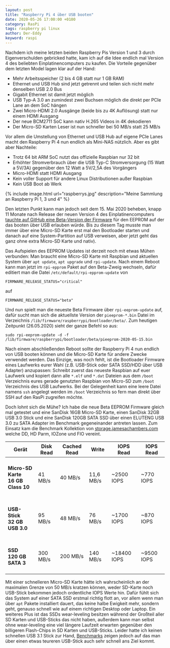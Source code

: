 ```yaml
---
layout: post
title: "Raspberry Pi 4 über USB booten"
date: 2020-05-26 17:00:00 +0100
category: RasPi
tags: raspberry pi linux
author: Der-Eddy
keyword: raspi
---
```


Nachdem ich meine letzten beiden Raspberry Pis Version 1 und 3 durch Eigenverschulden gebricked hatte, kam ich auf die Idee endlich mal Version 4 des beliebten Einplatinencomputers zu kaufen. Die Vorteile gegenüber dem letzten Model lagen klar auf der Hand:

- Mehr Arbeitsspeicher (2 bis 4 GB statt nur 1 GB RAM)
- Ethernet und USB Hub sind jetzt getrennt und teilen sich nicht mehr denselben USB 2.0 Bus
- Gigabit Ethernet ist damit jetzt möglich
- USB Typ-A 3.0 an zumindest zwei Buchsen möglich die direkt per PCIe Lane an dem SoC hängen
- Zwei Micro-HDMI 2.0 Ausgänge (beide bis zu 4K Auflösung) statt nur einem HDMI Ausgang
- Der neue BCM2711 SoC kann nativ H.265 Videos in 4K dekodieren
- Der Micro-SD Karten Leser ist nun schneller bei 50 MB/s statt 25 MB/s

Vor allem die Umstellung von Ethernet und USB Hub auf eigene PCIe Lanes macht den Raspberry Pi 4 nun endlich als Mini-NAS nützlich.
Aber es gibt aber Nachteile:

- Trotz 64 bit ARM SoC nutzt das offizielle Raspbian nur 32 bit
- Erhöhter Stromverbrauch über die USB Typ-C Stromversorgung (15 Watt a 5V/3A) gegenüber den 12 Watt a 5V/2,5A des Vorgängers
- Micro-HDMI statt HDMI Ausgang
- Kein voller Support für andere Linux Distributionen außer Raspbian
- Kein USB Boot ab Werk

{% include image.html url="raspberrys.jpg" description="Meine Sammlung an Raspberry Pi 1, 3 und 4" %}

Den letzten Punkt kann man jedoch seit dem 15. Mai 2020 beheben, knapp 11 Monate nach Release der neuen Version 4 des Einplatinencomputers [tauchte auf GitHub eine Beta-Version der Firmware](https://github.com/raspberrypi/rpi-eeprom/blob/master/firmware/release-notes.md) für den EEPROM auf der das booten über USB erlauben würde. Bis zu diesem Tag musste man immer über eine Micro-SD Karte erst mal den Bootloader starten und danach auf eine System-Partition auf USB verweisen, aber jetzt geht das ganz ohne extra Micro-SD Karte und nativ).

Das Aufspielen des EEPROM Updates ist derzeit noch mit etwas Mühen verbunden:
Man braucht eine Micro-SD Karte mit Raspbian und aktuellen System über `apt update`, `apt upgrade` und `rpi-update`. Nach einem Reboot kann man jetzt im `rpi-epprom` Paket auf den Beta-Zweig wechseln, dafür editiert man die Datei `/etc/default/rpi-epprom-update` von

    FIRMWARE_RELEASE_STATUS="critical"

auf

    FIRMWARE_RELEASE_STATUS="beta"

Und nun spielt man die neueste Beta Firmware über `rpi-eeprom-update` auf, dafür sucht man sich die aktuellste Version der `pieeprom-*.bin` Datei im Verzeichnis `/lib/firmware/raspberrypi/bootloader/beta/`. Zum heutigen Zeitpunkt (26.05.2020) sieht der ganze Befehl so aus:

    sudo rpi-eeprom-update -d -f /lib/firmware/raspberrypi/bootloader/beta/pieeprom-2020-05-15.bin

Nach einem abschließenden Reboot sollte der Raspberry Pi 4 nun endlich von USB booten können und die Micro-SD Karte für andere Zwecke verwendet werden. Das Einzige, was noch fehlt, ist die Bootloader Firmware eines Laufwerks eurer Wahl (z.B. USB-Stick oder SATA SSD/HDD über USB Adapter) anzupassen:
Schreibt zuerst das neueste Raspbian auf euer Laufwerk und kopiert dann alle `*.elf` und `*.dat` Dateien aus dem `/boot` Verzeichnis eures gerade genutzten Raspbian von Micro-SD zum `/boot` Verzeichnis des USB Laufwerks. Bei der Gelegenheit kann eine leere Datei namens `ssh` angelegt werden im `/boot` Verzeichnis so fern man direkt über SSH auf den RasPi zugreifen möchte.

Doch lohnt sich die Mühe? Ich habe die neue Beta EEPROM Firmware gleich mal getestet und eine SanDisk 16GB Micro-SD Karte, einen SanDisk 32GB USB 3.0 Stick und eine SanDisk 120GB SATA SSD über einen ELUTENG USB 3.0 zu SATA Adapter im Benchmark gegeneinander antreten lassen. Zum Einsatz kam die Benchmark Kollektion von [storage.jamesachambers.com ](https://storage.jamesachambers.com) welche DD, HD Parm, IOZone und FIO vereint.

<table class="ui inverted celled table">
  <thead>
    <tr><th>Gerät</th>
    <th>Disk Read</th>
    <th>Cached Read</th>
    <th>Write</th>
    <th>IOPS Read</th>
    <th>IOPS Read</th>
  </tr></thead>
  <tbody>
    <tr>
      <td>
        <h4 class="ui image header">
          <i class="inverted sd card icon"></i>
          <div class="content">
            Micro-SD Karte
            <div class="sub header">16 GB Class 10
          </div>
        </div>
      </h4></td>
      <td>
        41 MB/s
      </td>
      <td>
        40 MB/s
      </td>
      <td>
        11,6 MB/s
      </td>
      <td>
        ~2500 IOPS
      </td>
      <td>
        ~770 IOPS
      </td>
    </tr>
    <tr>
      <td>
        <h4 class="ui image header">
          <i class="inverted usb icon"></i>
          <div class="content">
            USB-Stick
            <div class="sub header">32 GB USB 3.0
          </div>
        </div>
      </h4></td>
      <td>
        95 MB/s
      </td>
      <td>
        48 MB/s
      </td>
      <td>
        76 MB/s
      </td>
      <td>
        ~1700 IOPS
      </td>
      <td>
        ~870 IOPS
      </td>
    </tr>
    <tr>
      <td>
        <h4 class="ui image header">
          <i class="inverted hdd outline icon"></i>
          <div class="content">
            SSD
            <div class="sub header">120 GB SATA 3
          </div>
        </div>
      </h4></td>
      <td>
        300 MB/s
      </td>
      <td>
        200 MB/s
      </td>
      <td>
        140 MB/s
      </td>
      <td>
        ~18400 IOPS
      </td>
      <td>
        ~9500 IOPS
      </td>
    </tr>
  </tbody>
</table>

Mit einer schnelleren Micro-SD Karte hätte ich wahrscheinlich an der maximalen Grenze von 50 MB/s kratzen können, weder SD-Karte noch USB-Stick bekommen jedoch ordentliche IOPS Werte hin. Dafür fühlt sich das System auf einer SATA SSD erstmal richtig flott an, vor allem wenn man über `apt` Pakete installiert dauert, das keine halbe Ewigkeit mehr, sondern geht, genauso schnell wie auf einem richtigen Desktop oder Laptop. Ein weiteres Plus ist das SSDs wear-leveling besitzen während der Großteil aller SD Karten und USB-Sticks das nicht haben, außerdem kann man selbst ohne wear-leveling eine viel längere Laufzeit erwarten gegenüber den billigeren Flash-Chips in SD Karten und USB-Sticks.
Leider hatte ich keinen schnellen USB 3.1 Stick zur Hand, [Benchmarks](https://storage.jamesachambers.com/benchmark/25597) zeigen jedoch auf das man über einen etwas teureren USB-Stick auch sehr schnell ans Ziel kommt.